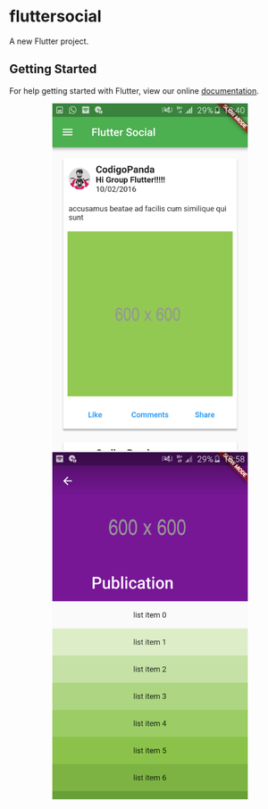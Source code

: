 # fluttersocial

A new Flutter project.

## Getting Started

For help getting started with Flutter, view our online
[documentation](http://flutter.io/).


<p align="center">
  <img src="img/image1.png" width="350"/>
  <img src="img/image2.png" width="350"/>
</p>
